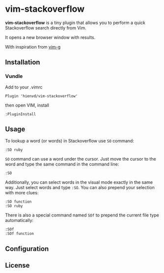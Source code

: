 vim-stackoverflow
=====

**vim-stackoverflow** is a tiny plugin that allows you to perform a quick Stackoverflow search directly from Vim.

It opens a new browser window with results.

With inspiration from [vim-g](https://github.com/szw/vim-g)


Installation
------------

### Vundle

Add to your .vimrc

`Plugin 'hienvd/vim-stackoverflow'`

then open VIM, install

`:PluginInstall`



Usage
-----

To lookup a word (or words) in Stackoverflow use `SO` command:

    :SO ruby

`SO` command can use a word under the cursor. Just move the cursor to the word and type the same command in the
command line:

    :SO

Additionally, you can select words in the visual mode exactly in the same way. Just select words and type
`:SO`. You can also prepend your selection with more clues:

    :SO function
    :SO ruby

There is also a special command named `SOf` to prepend the current file type automatically:

    :SOf
    :SOf function


Configuration
-------------


License
-------
